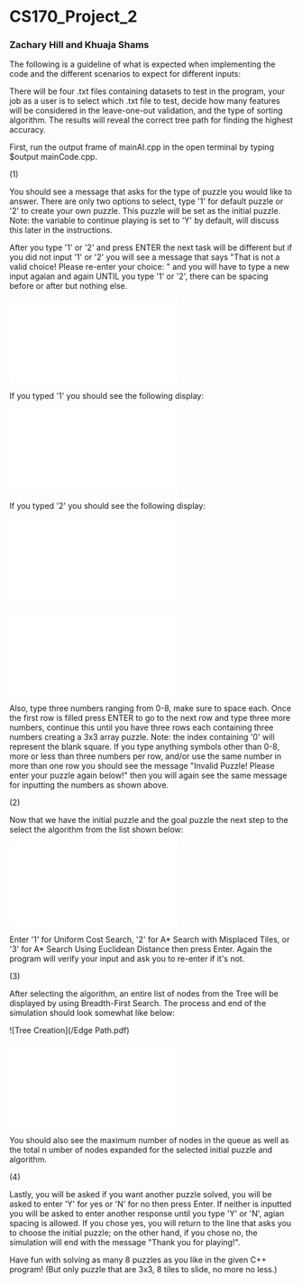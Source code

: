 # CS170_Project_2
### Zachary Hill and Khuaja Shams

The following is a guideline of what is expected when implementing the code and the different scenarios to expect for different inputs:

There will be four .txt files containing datasets to test in the program, your job as a user is to select which .txt file to test, decide how many features will be considered in the leave-one-out validation, and the type of sorting algorithm. The results will reveal the correct tree path for finding the highest accuracy.

First, run the output frame of mainAI.cpp in the open terminal by typing $output mainCode.cpp.

(1)

You should see a message that asks for the type of puzzle you would like to answer. There are only two options to select, type '1' for default puzzle or '2' to create your own puzzle. This puzzle will be set as the initial puzzle. Note: the variable to continue playing is set to 'Y' by default, will discuss this later in the instructions. 

After you type '1' or '2' and press ENTER the next task will be different but if you did not input '1' or '2' you will see a message that says "That is not a valid choice! Please re-enter your choice: " and you will have to type a new input agaian and again UNTIL you type '1' or '2', there can be spacing before or after but nothing else.

![Intro](/Intro.pdf)

If you typed '1' you should see the following display:

![Default](/Complexity.pdf)

If you typed '2' you should see the following display:

![Create (Start)](/Create_Puzzle_1.pdf)

![Create (End)](/Create_Puzzle_2.pdf)

Also, type three numbers ranging from 0-8, make sure to space each. Once the first row is filled press ENTER to go to the next row and type three more numbers, continue this until you have three rows each containing three numbers creating a 3x3 array puzzle. Note: the index containing '0' will represent the blank square. If you type anything symbols other than 0-8, more or less than three numbers per row, and/or use the same number in more than one row you should see the message "Invalid Puzzle! Please enter your puzzle again below!" then you will again see the same message for inputting the numbers as shown above.


(2)

Now that we have the initial puzzle and the goal puzzle the next step to the select the algorithm from the list shown below:

![Algorithm Choice](/Algorithm.pdf)

Enter '1' for Uniform Cost Search, '2' for A* Search with Misplaced Tiles, or '3' for A* Search Using Euclidean Distance then press Enter. Again the program will verify your input and ask you to re-enter if it's not.

(3)

After selecting the algorithm, an entire list of nodes from the Tree will be displayed by using Breadth-First Search. The process and end of the simulation should look somewhat like below:

![Tree Creation](/Edge Path.pdf)

![Solution](/End_Tree.pdf)

You should also see the maximum number of nodes in the queue as well as the total n umber of nodes expanded for the selected initial puzzle and algorithm.

(4)

Lastly, you will be asked if you want another puzzle solved, you will be asked to enter 'Y' for yes or 'N' for no then press Enter. If neither is inputted you will be asked to enter another response until you type 'Y' or 'N', agian spacing is allowed. If you chose yes, you will return to the line that asks you to choose the initial puzzle; on the other hand, if you chose no, the simulation will end with the message "Thank you for playing!".

Have fun with solving as many 8 puzzles as you like in the given C++ program! (But only puzzle that are 3x3, 8 tiles to slide, no more no less.)
